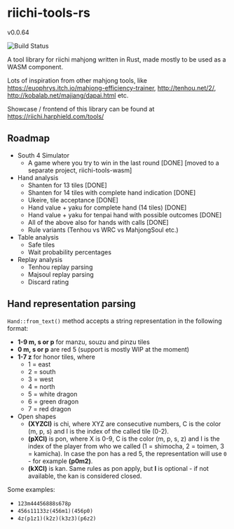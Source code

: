 # riichi-tools-rs
v0.0.64

![Build Status](https://github.com/harphield/riichi-tools-rs/workflows/Build,%20test%20and%20Clippy/badge.svg)

A tool library for riichi mahjong written in Rust, made mostly to be used as a WASM component.

Lots of inspiration from other mahjong tools, like https://euophrys.itch.io/mahjong-efficiency-trainer, http://tenhou.net/2/, 
http://kobalab.net/majiang/dapai.html etc.

Showcase / frontend of this library can be found at https://riichi.harphield.com/tools/

## Roadmap
- South 4 Simulator
    - A game where you try to win in the last round [DONE] [moved to a separate project, riichi-tools-wasm]
- Hand analysis
    - Shanten for 13 tiles [DONE]
    - Shanten for 14 tiles with complete hand indication [DONE]
    - Ukeire, tile acceptance [DONE]    
    - Hand value + yaku for complete hand (14 tiles) [DONE]
    - Hand value + yaku for tenpai hand with possible outcomes [DONE]
    - All of the above also for hands with calls [DONE]
    - Rule variants (Tenhou vs WRC vs MahjongSoul etc.)
- Table analysis
    - Safe tiles
    - Wait probability percentages
- Replay analysis
    - Tenhou replay parsing
    - Majsoul replay parsing
    - Discard rating

## Hand representation parsing
`Hand::from_text()` method accepts a string representation in the following format:

- **1-9 m, s or p** for manzu, souzu and pinzu tiles
- **0 m, s or p** are red 5 (support is mostly WIP at the moment)
- **1-7 z** for honor tiles, where
    - 1 = east
    - 2 = south
    - 3 = west
    - 4 = north
    - 5 = white dragon
    - 6 = green dragon
    - 7 = red dragon
- Open shapes
    - **(XYZCI)** is chi, where XYZ are consecutive numbers, C is the color (m, p, s) and I is the index of the called tile (0-2).
    - **(pXCI)** is pon, where X is 0-9, C is the color (m, p, s, z) and I is the index of the player from who we called (1 = shimocha, 2 = toimen, 3 = kamicha). In case the pon has a red 5, the representation will use `0` - for example **(p0m2)**.
    - **(kXCI)** is kan. Same rules as pon apply, but **I** is optional - if not available, the kan is considered closed.
  
Some examples:
- `123m44456888s678p`
- `456s11133z(456m1)(456p0)`
- `4z(p1z1)(k2z)(k3z3)(p6z2)`